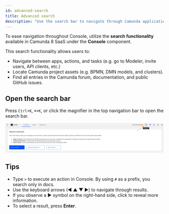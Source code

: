 ```yaml
---
id: advanced-search
title: Advanced search
description: "Use the search bar to navigate through Camunda applications and locate necessary resources and documentation."
---
```


To ease navigation throughout Console, utilize the **search functionality** available in Camunda 8 SaaS under the **Console** component.

This search functionality allows users to:

- Navigate between apps, actions, and tasks (e.g. go to Modeler, invite users, API clients, etc.)
- Locate Camunda project assets (e.g. BPMN, DMN models, and clusters).
- Find all entries in the Camunda forum, documentation, and public GitHub issues.

## Open the search bar

Press `Ctrl+K`, `⌘+K`, or click the magnifier in the top navigation bar to open the search bar.

![Open the search bar](./img/open_console_search.png)

## Tips

- Type `>` to execute an action in Console. By using `#` as a prefix, you search only in docs.
- Use the keyboard arrows (◀ ▲ ▼ ▶) to navigate through results.
- If you observe a ▶ symbol on the right-hand side, click to reveal more information.
- To select a result, press **Enter**.
